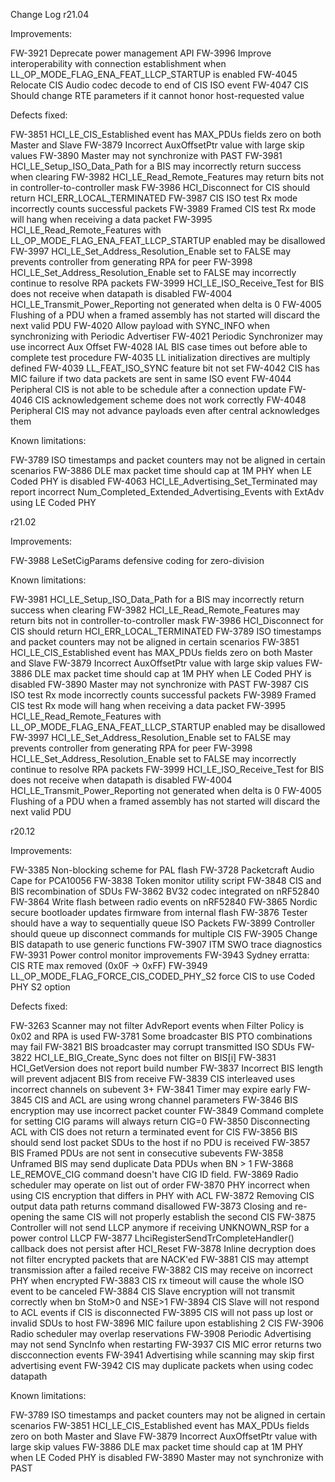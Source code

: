 Change Log
r21.04

Improvements:

FW-3921 Deprecate power management API
FW-3996 Improve interoperability with connection establishment when LL_OP_MODE_FLAG_ENA_FEAT_LLCP_STARTUP is enabled
FW-4045 Relocate CIS Audio codec decode to end of CIS ISO event
FW-4047 CIS Should change RTE parameters if it cannot honor host-requested value

Defects fixed:

FW-3851 HCI_LE_CIS_Established event has MAX_PDUs fields zero on both Master and Slave
FW-3879 Incorrect AuxOffsetPtr value with large skip values
FW-3890 Master may not synchronize with PAST
FW-3981 HCI_LE_Setup_ISO_Data_Path for a BIS may incorrectly return success when clearing
FW-3982 HCI_LE_Read_Remote_Features may return bits not in controller-to-controller mask
FW-3986 HCI_Disconnect for CIS should return HCI_ERR_LOCAL_TERMINATED
FW-3987 CIS ISO test Rx mode incorrectly counts successful packets
FW-3989 Framed CIS test Rx mode will hang when receiving a data packet
FW-3995 HCI_LE_Read_Remote_Features with LL_OP_MODE_FLAG_ENA_FEAT_LLCP_STARTUP enabled may be disallowed
FW-3997 HCI_LE_Set_Address_Resolution_Enable set to FALSE may prevents controller from generating RPA for peer
FW-3998 HCI_LE_Set_Address_Resolution_Enable set to FALSE may incorrectly continue to resolve RPA packets
FW-3999 HCI_LE_ISO_Receive_Test for BIS does not receive when datapath is disabled
FW-4004 HCI_LE_Transmit_Power_Reporting not generated when delta is 0
FW-4005 Flushing of a PDU when a framed assembly has not started will discard the next valid PDU
FW-4020 Allow payload with SYNC_INFO when synchronizing with Periodic Advertiser
FW-4021 Periodic Synchronizer may use incorrect Aux Offset
FW-4028 IAL BIS case times out before able to complete test procedure
FW-4035 LL initialization directives are multiply defined
FW-4039 LL_FEAT_ISO_SYNC feature bit not set
FW-4042 CIS has MIC failure if two data packets are sent in same ISO event
FW-4044 Peripheral CIS is not able to be schedule after a connection update
FW-4046 CIS acknowledgement scheme does not work correctly
FW-4048 Peripheral CIS may not advance payloads even after central acknowledges them

Known limitations:

FW-3789 ISO timestamps and packet counters may not be aligned in certain scenarios
FW-3886 DLE max packet time should cap at 1M PHY when LE Coded PHY is disabled
FW-4063 HCI_LE_Advertising_Set_Terminated may report incorrect Num_Completed_Extended_Advertising_Events with ExtAdv using LE Coded PHY

r21.02

Improvements:

FW-3988 LeSetCigParams defensive coding for zero-division

Known limitations:

FW-3981 HCI_LE_Setup_ISO_Data_Path for a BIS may incorrectly return success when clearing
FW-3982 HCI_LE_Read_Remote_Features may return bits not in controller-to-controller mask
FW-3986 HCI_Disconnect for CIS should return HCI_ERR_LOCAL_TERMINATED
FW-3789 ISO timestamps and packet counters may not be aligned in certain scenarios
FW-3851 HCI_LE_CIS_Established event has MAX_PDUs fields zero on both Master and Slave
FW-3879 Incorrect AuxOffsetPtr value with large skip values
FW-3886 DLE max packet time should cap at 1M PHY when LE Coded PHY is disabled
FW-3890 Master may not synchronize with PAST
FW-3987 CIS ISO test Rx mode incorrectly counts successful packets
FW-3989 Framed CIS test Rx mode will hang when receiving a data packet
FW-3995 HCI_LE_Read_Remote_Features with LL_OP_MODE_FLAG_ENA_FEAT_LLCP_STARTUP enabled may be disallowed
FW-3997 HCI_LE_Set_Address_Resolution_Enable set to FALSE may prevents controller from generating RPA for peer
FW-3998 HCI_LE_Set_Address_Resolution_Enable set to FALSE may incorrectly continue to resolve RPA packets
FW-3999 HCI_LE_ISO_Receive_Test for BIS does not receive when datapath is disabled
FW-4004 HCI_LE_Transmit_Power_Reporting not generated when delta is 0
FW-4005 Flushing of a PDU when a framed assembly has not started will discard the next valid PDU

r20.12

Improvements:

FW-3385 Non-blocking scheme for PAL flash
FW-3728 Packetcraft Audio Cape for PCA10056
FW-3838 Token monitor utility script
FW-3848 CIS and BIS recombination of SDUs
FW-3862 BV32 codec integrated on nRF52840
FW-3864 Write flash between radio events on nRF52840
FW-3865 Nordic secure bootloader updates firmware from internal flash
FW-3876 Tester should have a way to sequentially queue ISO Packets
FW-3899 Controller should queue up disconnect commands for multiple CIS
FW-3905 Change BIS datapath to use generic functions
FW-3907 ITM SWO trace diagnostics
FW-3931 Power control monitor improvements
FW-3943 Sydney erratta: CIS RTE max removed (0x0F -> 0xFF)
FW-3949 LL_OP_MODE_FLAG_FORCE_CIS_CODED_PHY_S2 force CIS to use Coded PHY S2 option

Defects fixed:

FW-3263 Scanner may not filter AdvReport events when Filter Policy is 0x02 and RPA is used
FW-3781 Some broadcaster BIS PTO combinations may fail
FW-3821 BIS broadcaster may corrupt transmitted ISO SDUs
FW-3822 HCI_LE_BIG_Create_Sync does not filter on BIS[i]
FW-3831 HCI_GetVersion does not report build number
FW-3837 Incorrect BIS length will prevent adjacent BIS from receive
FW-3839 CIS interleaved uses incorrect channels on subevent 3+
FW-3841 Timer may expire early
FW-3845 CIS and ACL are using wrong channel parameters
FW-3846 BIS encryption may use incorrect packet counter
FW-3849 Command complete for setting CIG params will always return CIG=0
FW-3850 Disconnecting ACL with CIS does not return a terminated event for CIS
FW-3856 BIS should send lost packet SDUs to the host if no PDU is received
FW-3857 BIS Framed PDUs are not sent in consecutive subevents
FW-3858 Unframed BIS may send duplicate Data PDUs when BN > 1
FW-3868 LE_REMOVE_CIG command doesn't have CIG ID field.
FW-3869 Radio scheduler may operate on list out of order
FW-3870 PHY incorrect when using CIS encryption that differs in PHY with ACL
FW-3872 Removing CIS output data path returns command disallowed
FW-3873 Closing and re-opening the same CIS will not properly establish the second CIS
FW-3875 Controller will not send LLCP anymore if receiving UNKNOWN_RSP for a power control LLCP
FW-3877 LhciRegisterSendTrCompleteHandler() callback does not persist after HCI_Reset
FW-3878 Inline decryption does not filter encrypted packets that are NACK'ed
FW-3881 CIS may attempt transmission after a failed receive
FW-3882 CIS may receive on incorrect PHY when encrypted
FW-3883 CIS rx timeout will cause the whole ISO event to be canceled
FW-3884 CIS Slave encryption will not transmit correctly when bn StoM>0 and NSE>1
FW-3894 CIS Slave will not respond to ACL events if CIS is disconnected
FW-3895 CIS will not pass up lost or invalid SDUs to host
FW-3896 MIC failure upon establishing 2 CIS
FW-3906 Radio scheduler may overlap reservations
FW-3908 Periodic Advertising may not send SyncInfo when restarting
FW-3937 CIS MIC error returns two discconnection events
FW-3941 Advertising while scanning may skip first advertising event
FW-3942 CIS may duplicate packets when using codec datapath

Known limitations:

FW-3789 ISO timestamps and packet counters may not be aligned in certain scenarios
FW-3851 HCI_LE_CIS_Established event has MAX_PDUs fields zero on both Master and Slave
FW-3879 Incorrect AuxOffsetPtr value with large skip values
FW-3886 DLE max packet time should cap at 1M PHY when LE Coded PHY is disabled
FW-3890 Master may not synchronize with PAST
